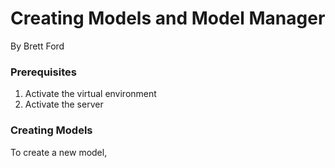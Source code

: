 # Creating Models and Model Manager
By Brett Ford

### Prerequisites
1. Activate the virtual environment
2. Activate the server

### Creating Models
To create a new model, 
